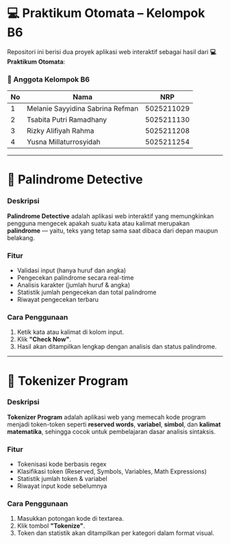 # 💻 Praktikum Otomata – Kelompok B6

Repositori ini berisi dua proyek aplikasi web interaktif sebagai hasil dari **💻 Praktikum Otomata**:

### 👥 Anggota Kelompok B6

| No | Nama                             | NRP        |
| -- | -------------------------------- | ---------- |
| 1  | Melanie Sayyidina Sabrina Refman | 5025211029 |
| 2  | Tsabita Putri Ramadhany          | 5025211130 |
| 3  | Rizky Alifiyah Rahma             | 5025211208 |
| 4  | Yusna Millaturrosyidah           | 5025211254 |

---

# 🧠 Palindrome Detective

### Deskripsi

**Palindrome Detective** adalah aplikasi web interaktif yang memungkinkan pengguna mengecek apakah suatu kata atau kalimat merupakan **palindrome** — yaitu, teks yang tetap sama saat dibaca dari depan maupun belakang.

### Fitur

* Validasi input (hanya huruf dan angka)
* Pengecekan palindrome secara real-time
* Analisis karakter (jumlah huruf & angka)
* Statistik jumlah pengecekan dan total palindrome
* Riwayat pengecekan terbaru

### Cara Penggunaan

1. Ketik kata atau kalimat di kolom input.
2. Klik **"Check Now"**.
3. Hasil akan ditampilkan lengkap dengan analisis dan status palindrome.

---

# 🔎 Tokenizer Program

### Deskripsi

**Tokenizer Program** adalah aplikasi web yang memecah kode program menjadi token-token seperti **reserved words**, **variabel**, **simbol**, dan **kalimat matematika**, sehingga cocok untuk pembelajaran dasar analisis sintaksis.

### Fitur

* Tokenisasi kode berbasis regex
* Klasifikasi token (Reserved, Symbols, Variables, Math Expressions)
* Statistik jumlah token & variabel
* Riwayat input kode sebelumnya

### Cara Penggunaan

1. Masukkan potongan kode di textarea.
2. Klik tombol **"Tokenize"**.
3. Token dan statistik akan ditampilkan per kategori dalam format visual.

